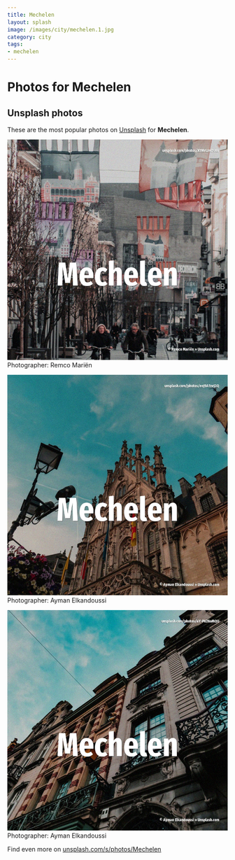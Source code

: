 ```yaml
---
title: Mechelen
layout: splash
image: /images/city/mechelen.1.jpg
category: city
tags:
- mechelen
---
```

# Photos for Mechelen
 
## Unsplash photos
These are the most popular photos on [Unsplash](https://unsplash.com) for **Mechelen**.
 
![Mechelen](/images/city/mechelen.1.jpg)
Photographer:  Remco Mariën
 
![Mechelen](/images/city/mechelen.2.jpg)
Photographer:  Ayman Elkandoussi
 
![Mechelen](/images/city/mechelen.3.jpg)
Photographer:  Ayman Elkandoussi
 
Find even more on [unsplash.com/s/photos/Mechelen](https://unsplash.com/s/photos/Mechelen)
 
